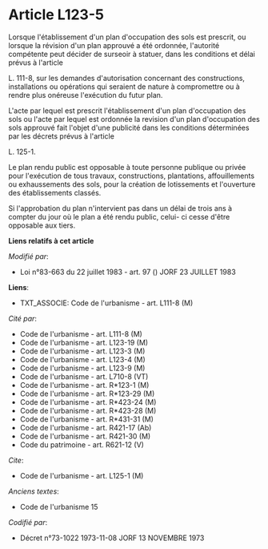 # Article L123-5

Lorsque l'établissement d'un plan d'occupation des sols est prescrit, ou lorsque la révision d'un plan approuvé a été
ordonnée, l'autorité compétente peut décider de surseoir à statuer, dans les conditions et délai prévus à l'article

L. 111-8, sur les demandes d'autorisation concernant des constructions, installations ou opérations qui seraient de nature à
compromettre ou à rendre plus onéreuse l'exécution du futur plan.

L'acte par lequel est prescrit l'établissement d'un plan d'occupation des sols ou l'acte par lequel est ordonnée la revision
d'un plan d'occupation des sols approuvé fait l'objet d'une publicité dans les conditions déterminées par les décrets prévus
à l'article

L. 125-1.

Le plan rendu public est opposable à toute personne publique ou privée pour l'exécution de tous travaux, constructions,
plantations, affouillements ou exhaussements des sols, pour la création de lotissements et l'ouverture des établissements
classés.

Si l'approbation du plan n'intervient pas dans un délai de trois ans à compter du jour où le plan a été rendu public, celui-
ci cesse d'être opposable aux tiers.

**Liens relatifs à cet article**

_Modifié par_:

  - Loi n°83-663 du 22 juillet 1983 - art. 97 () JORF 23 JUILLET 1983

**Liens**:

  - TXT_ASSOCIE: Code de l'urbanisme - art. L111-8 (M)

_Cité par_:

  - Code de l'urbanisme - art. L111-8 (M)
  - Code de l'urbanisme - art. L123-19 (M)
  - Code de l'urbanisme - art. L123-3 (M)
  - Code de l'urbanisme - art. L123-4 (M)
  - Code de l'urbanisme - art. L123-9 (M)
  - Code de l'urbanisme - art. L710-8 (VT)
  - Code de l'urbanisme - art. R*123-1 (M)
  - Code de l'urbanisme - art. R*123-29 (M)
  - Code de l'urbanisme - art. R*423-24 (M)
  - Code de l'urbanisme - art. R*423-28 (M)
  - Code de l'urbanisme - art. R*431-31 (M)
  - Code de l'urbanisme - art. R421-17 (Ab)
  - Code de l'urbanisme - art. R421-30 (M)
  - Code du patrimoine - art. R621-12 (V)

_Cite_:

  - Code de l'urbanisme - art. L125-1 (M)

_Anciens textes_:

  - Code de l'urbanisme 15

_Codifié par_:

  - Décret n°73-1022 1973-11-08 JORF 13 NOVEMBRE 1973
